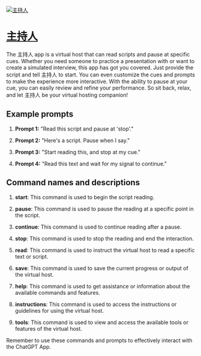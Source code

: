 [![主持人](https://files.oaiusercontent.com/file-mh2LQw0LFlPvhyBXtw8nMZgo?se=2123-10-20T00%3A37%3A10Z&sp=r&sv=2021-08-06&sr=b&rscc=max-age%3D31536000%2C%20immutable&rscd=attachment%3B%20filename%3D9ce10e7d-69e8-4d45-872e-6fddacab38ee.png&sig=uZyrAmXkt2VKiqKu3ZH2GhjMVyhVjwpcVJn6jqLBY8U%3D)](https://chat.openai.com/g/g-0opTju6IS-zhu-chi-ren)

# [主持人](https://chat.openai.com/g/g-0opTju6IS-zhu-chi-ren)

The 主持人 app is a virtual host that can read scripts and pause at specific cues. Whether you need someone to practice a presentation with or want to create a simulated interview, this app has got you covered. Just provide the script and tell 主持人 to start. You can even customize the cues and prompts to make the experience more interactive. With the ability to pause at your cue, you can easily review and refine your performance. So sit back, relax, and let 主持人 be your virtual hosting companion!

## Example prompts

1. **Prompt 1:** "Read this script and pause at 'stop'."

2. **Prompt 2:** "Here's a script. Pause when I say."

3. **Prompt 3:** "Start reading this, and stop at my cue."

4. **Prompt 4:** "Read this text and wait for my signal to continue."

## Command names and descriptions

1. **start**: This command is used to begin the script reading.

2. **pause**: This command is used to pause the reading at a specific point in the script.

3. **continue**: This command is used to continue reading after a pause.

4. **stop**: This command is used to stop the reading and end the interaction.

5. **read**: This command is used to instruct the virtual host to read a specific text or script.

6. **save**: This command is used to save the current progress or output of the virtual host.

7. **help**: This command is used to get assistance or information about the available commands and features.

8. **instructions**: This command is used to access the instructions or guidelines for using the virtual host.

9. **tools**: This command is used to view and access the available tools or features of the virtual host.

Remember to use these commands and prompts to effectively interact with the ChatGPT App.